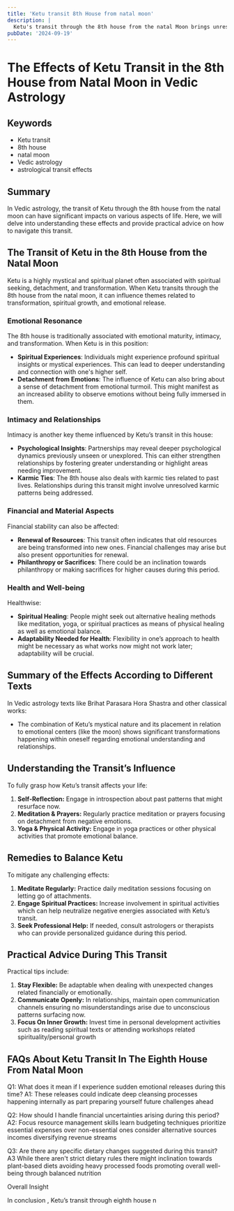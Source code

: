 ```yaml
---
title: 'Ketu transit 8th House from natal moon'
description: |
  Ketu's transit through the 8th house from the natal Moon brings unresolvable problems, fear, and potential health issues. Despite these challenges, the individual may experience happiness and support from their spouse.
pubDate: '2024-09-19'
---
```


# The Effects of Ketu Transit in the 8th House from Natal Moon in Vedic Astrology

## Keywords
- Ketu transit
- 8th house
- natal moon
- Vedic astrology
- astrological transit effects

## Summary
In Vedic astrology, the transit of Ketu through the 8th house from the natal moon can have significant impacts on various aspects of life. Here, we will delve into understanding these effects and provide practical advice on how to navigate this transit.

## The Transit of Ketu in the 8th House from the Natal Moon

Ketu is a highly mystical and spiritual planet often associated with spiritual seeking, detachment, and transformation. When Ketu transits through the 8th house from the natal moon, it can influence themes related to transformation, spiritual growth, and emotional release.

### Emotional Resonance
The 8th house is traditionally associated with emotional maturity, intimacy, and transformation. When Ketu is in this position:
- **Spiritual Experiences**: Individuals might experience profound spiritual insights or mystical experiences. This can lead to deeper understanding and connection with one's higher self.
- **Detachment from Emotions**: The influence of Ketu can also bring about a sense of detachment from emotional turmoil. This might manifest as an increased ability to observe emotions without being fully immersed in them.

### Intimacy and Relationships
Intimacy is another key theme influenced by Ketu’s transit in this house:
- **Psychological Insights**: Partnerships may reveal deeper psychological dynamics previously unseen or unexplored. This can either strengthen relationships by fostering greater understanding or highlight areas needing improvement.
- **Karmic Ties**: The 8th house also deals with karmic ties related to past lives. Relationships during this transit might involve unresolved karmic patterns being addressed.

### Financial and Material Aspects
Financial stability can also be affected:
- **Renewal of Resources**: This transit often indicates that old resources are being transformed into new ones. Financial challenges may arise but also present opportunities for renewal.
- **Philanthropy or Sacrifices**: There could be an inclination towards philanthropy or making sacrifices for higher causes during this period.

### Health and Well-being 
Healthwise:
- **Spiritual Healing**: People might seek out alternative healing methods like meditation, yoga, or spiritual practices as means of physical healing as well as emotional balance.
- **Adaptability Needed for Health**: Flexibility in one’s approach to health might be necessary as what works now might not work later; adaptability will be crucial.

## Summary of the Effects According to Different Texts

In Vedic astrology texts like Brihat Parasara Hora Shastra and other classical works:
- The combination of Ketu’s mystical nature and its placement in relation to emotional centers (like the moon) shows significant transformations happening within oneself regarding emotional understanding and relationships.
  
## Understanding the Transit’s Influence

To fully grasp how Ketu’s transit affects your life:
1. **Self-Reflection:** Engage in introspection about past patterns that might resurface now.
2. **Meditation & Prayers:** Regularly practice meditation or prayers focusing on detachment from negative emotions.
3. **Yoga & Physical Activity:** Engage in yoga practices or other physical activities that promote emotional balance.

## Remedies to Balance Ketu

To mitigate any challenging effects:
1. **Meditate Regularly:** Practice daily meditation sessions focusing on letting go of attachments.
2. **Engage Spiritual Practices:** Increase involvement in spiritual activities which can help neutralize negative energies associated with Ketu’s transit.
3. **Seek Professional Help:** If needed, consult astrologers or therapists who can provide personalized guidance during this period.

## Practical Advice During This Transit 

Practical tips include:
1. **Stay Flexible:** Be adaptable when dealing with unexpected changes related financially or emotionally.
2. **Communicate Openly:** In relationships, maintain open communication channels ensuring no misunderstandings arise due to unconscious patterns surfacing now.
3. **Focus On Inner Growth:** Invest time in personal development activities such as reading spiritual texts or attending workshops related spirituality/personal growth

## FAQs About Ketu Transit In The Eighth House From Natal Moon 

Q1: What does it mean if I experience sudden emotional releases during this time?
A1: These releases could indicate deep cleansing processes happening internally as part preparing yourself future challenges ahead 

Q2: How should I handle financial uncertainties arising during this period?
A2: Focus resource management skills learn budgeting techniques prioritize essential expenses over non-essential ones consider alternative sources incomes diversifying revenue streams 

Q3: Are there any specific dietary changes suggested during this transit?
A3 While there aren't strict dietary rules there might inclination towards plant-based diets avoiding heavy processed foods promoting overall well-being through balanced nutrition 

Overall Insight 

In conclusion , Ketu’s transit through eighth house n